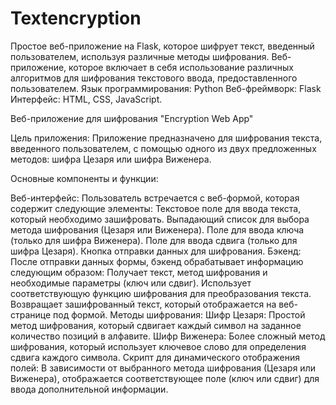 # Textencryption
Простое веб-приложение на Flask, которое шифрует текст, введенный пользователем, используя различные методы шифрования.
Веб-приложение, которое включает в себя использование различных алгоритмов для шифрования текстового ввода, предоставленного пользователем.
Язык программирования: Python
Веб-фреймворк: Flask
Интерфейс: HTML, CSS, JavaScript.

Веб-приложение для шифрования "Encryption Web App"

Цель приложения: Приложение предназначено для шифрования текста, введенного пользователем, с помощью одного из двух предложенных методов: шифра Цезаря или шифра Виженера.

Основные компоненты и функции:

Веб-интерфейс: Пользователь встречается с веб-формой, которая содержит следующие элементы:
  Текстовое поле для ввода текста, который необходимо зашифровать.
  Выпадающий список для выбора метода шифрования (Цезаря или Виженера).
  Поле для ввода ключа (только для шифра Виженера).
  Поле для ввода сдвига (только для шифра Цезаря).
  Кнопка отправки данных для шифрования.
Бэкенд: После отправки данных формы, бэкенд обрабатывает информацию следующим образом:
  Получает текст, метод шифрования и необходимые параметры (ключ или сдвиг).
  Использует соответствующую функцию шифрования для преобразования текста.
  Возвращает зашифрованный текст, который отображается на веб-странице под формой.
Методы шифрования:
  Шифр Цезаря: Простой метод шифрования, который сдвигает каждый символ на заданное количество позиций в алфавите.
  Шифр Виженера: Более сложный метод шифрования, который использует ключевое слово для определения сдвига каждого символа.
Скрипт для динамического отображения полей: В зависимости от выбранного метода шифрования (Цезаря или Виженера), отображается соответствующее поле (ключ или сдвиг) для ввода дополнительной информации.

